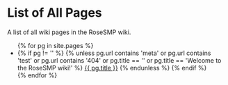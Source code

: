 # List of All Pages

A list of all wiki pages in the RoseSMP wiki.

<!-- NOTE TO CONTRIBUTORS: This page auto-generates itself thanks to the magic of Jekyll and Liquid. DO NOT EDIT IT!!! -->

<ul>
  {% for pg in site.pages %}
    <li>
      {% if pg != '' %}
      {% unless pg.url contains 'meta' or pg.url contains 'test' or pg.url contains '404' or pg.title == '' or pg.title == 'Welcome to the RoseSMP wiki!' %}
      <a href="{{ pg.url }}">{{ pg.title }}</a>
      {% endunless %}
      {% endif %}
    </li>
  {% endfor %}
</ul>
